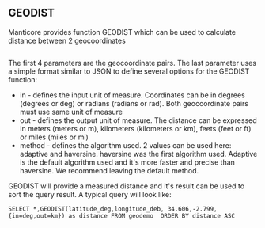 ## GEODIST

Manticore provides function GEODIST which can be used to calculate distance between 2 geocoordinates

```GEODIST(lat1, lon1, lat2, lon2, { option=value, ... })
```

The first 4 parameters are the geocoordinate pairs. 
The last parameter uses a simple format similar to JSON to define several options for the GEODIST function:

* in  -  defines the input unit of measure. Coordinates can be in degrees (degrees or deg) or radians (radians or rad). Both geocoordinate pairs must use same unit of measure
* out - defines the output unit of measure. The distance can be expressed in meters (meters or m), kilometers (kilometers or km), feets (feet or ft) or miles (miles or mi)
* method - defines the algorithm used. 2 values can be used here: adaptive and haversine. haversine was the first algorithm used. Adaptive is the default algorithm used and it's more faster and precise than haversine.
We recommend leaving the default method.


GEODIST will provide a measured distance and it's result can be used to sort the query result.
A typical query will look like:

```SELECT *,GEODIST(latitude_deg,longitude_deb, 34.606,-2.799,{in=deg,out=km}) as distance FROM geodemo  ORDER BY distance ASC```
